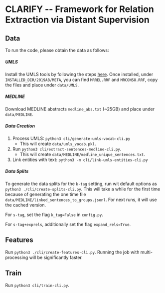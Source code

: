 # CLARIFY -- Framework for Relation Extraction via Distant Supervision

## Data
To run the code, please obtain the data as follows:

##### UMLS
Install the UMLS tools by following the steps [here](http://blog.appliedinformaticsinc.com/getting-started-with-metamorphosys-the-umls-installation-tool/). Once installed, under `INSTALLED_DIR/2019AB/META`, you can find `MRREL.RRF` and `MRCONSO.RRF`, copy the files and place under `data/UMLS`.

##### MEDLINE
Download MEDLINE abstracts `medline_abs.txt` (~25GB) and place under `data/MEDLINE`.

##### Data Creation
1. Process UMLS: `python3 cli/generate-umls-vocab-cli.py`
   - This will create `data/umls_vocab.pkl`.
2. Run `python3 cli/extract-sentences-medline-cli.py`.
   - This will create `data/MEDLINE/medline_unique_sentences.txt`.
3. Link entities with text: `python3 -m cli/link-umls-entities-cli.py`

##### Data Splits
To generate the data splits for the `k-tag` setting, run wit default options as `python3 ./cli/create-splits-cli.py`.
This will take a while for the first time because of generating the one time file `data/MEDLINE/linked_sentences_to_groups.jsonl`.
For next runs, it will use the cached version.

For `s-tag`, set the flag `k_tag=False` in `config.py`.

For `s-tag+exprels`, additionally set the flag `expand_rels=True`.

## Features
Run `python3 ./cli/create-features-cli.py`. Running the job with multi-processing will be significantly faster.

## Train
Run `python3 cli/train-cli.py`.
